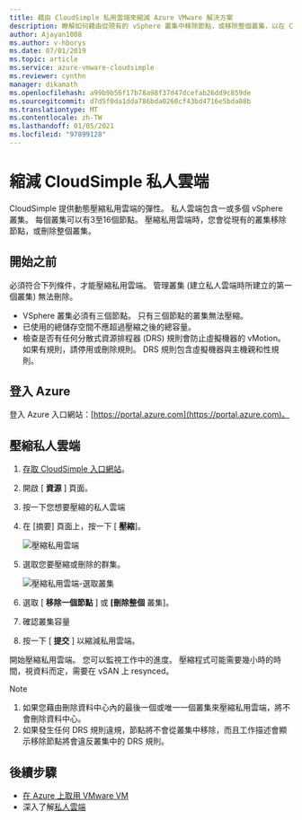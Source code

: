 ```yaml
---
title: 藉由 CloudSimple 私用雲端來縮減 Azure VMware 解決方案
description: 瞭解如何藉由從現有的 vSphere 叢集中移除節點，或移除整個叢集，以在 CloudSimple 中動態壓縮私用雲端。
author: Ajayan1008
ms.author: v-hborys
ms.date: 07/01/2019
ms.topic: article
ms.service: azure-vmware-cloudsimple
ms.reviewer: cynthn
manager: dikamath
ms.openlocfilehash: a99b9b56f17b78a98f37d47dcefab26dd9c859de
ms.sourcegitcommit: d7d5f0da1dda786bda0260cf43bd4716e5bda08b
ms.translationtype: MT
ms.contentlocale: zh-TW
ms.lasthandoff: 01/05/2021
ms.locfileid: "97899128"
---
```

# <a name="shrink-a-cloudsimple-private-cloud"></a>縮減 CloudSimple 私人雲端

CloudSimple 提供動態壓縮私用雲端的彈性。  私人雲端包含一或多個 vSphere 叢集。 每個叢集可以有3至16個節點。 壓縮私用雲端時，您會從現有的叢集移除節點，或刪除整個叢集。 

## <a name="before-you-begin"></a>開始之前

必須符合下列條件，才能壓縮私用雲端。  管理叢集 (建立私人雲端時所建立的第一個叢集) 無法刪除。

* VSphere 叢集必須有三個節點。  只有三個節點的叢集無法壓縮。
* 已使用的總儲存空間不應超過壓縮之後的總容量。
* 檢查是否有任何分散式資源排程器 (DRS) 規則會防止虛擬機器的 vMotion。  如果有規則，請停用或刪除規則。  DRS 規則包含虛擬機器與主機親和性規則。

## <a name="sign-in-to-azure"></a>登入 Azure

登入 Azure 入口網站：[https://portal.azure.com](https://portal.azure.com)。

## <a name="shrink-a-private-cloud"></a>壓縮私人雲端

1. [存取 CloudSimple 入口網站](access-cloudsimple-portal.md)。

2. 開啟 [ **資源** ] 頁面。

3. 按一下您想要壓縮的私人雲端

4. 在 [摘要] 頁面上，按一下 [ **壓縮**]。

    ![壓縮私用雲端](media/shrink-private-cloud.png)

5. 選取您要壓縮或刪除的群集。 

    ![壓縮私用雲端-選取叢集](media/shrink-private-cloud-select-cluster.png)

6. 選取 [ **移除一個節點** ] 或 **[刪除整個** 叢集]。 

7. 確認叢集容量

8. 按一下 [ **提交** ] 以縮減私用雲端。

開始壓縮私用雲端。  您可以監視工作中的進度。  壓縮程式可能需要幾小時的時間，視資料而定，需要在 vSAN 上 resynced。

> [!NOTE]
> 1. 如果您藉由刪除資料中心內的最後一個或唯一一個叢集來壓縮私用雲端，將不會刪除資料中心。
> 2. 如果發生任何 DRS 規則違規，節點將不會從叢集中移除，而且工作描述會顯示移除節點將會違反叢集中的 DRS 規則。    


## <a name="next-steps"></a>後續步驟

* [在 Azure 上取用 VMware VM](quickstart-create-vmware-virtual-machine.md)
* 深入了解[私人雲端](cloudsimple-private-cloud.md)
